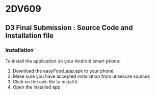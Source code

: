 # 2DV609
## D3 Final Submission : Source Code and Installation file

### Installation
To install the application on your Android smart phone:
1. Download the easyFood_app.apk to your phone
2. Make sure you have accepted installation from unsecure sources
3. Click on the apk-file to install it
4. Open the installed app 
